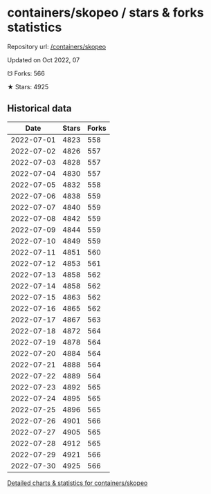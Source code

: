 # containers/skopeo / stars & forks statistics

Repository url: [/containers/skopeo](https://github.com/containers/skopeo)

Updated on Oct 2022, 07

☋ Forks: 566

★ Stars: 4925

## Historical data
| Date | Stars | Forks |
|------|-------|-------|
| 2022-07-01 | 4823 | 558 | 
| 2022-07-02 | 4826 | 557 | 
| 2022-07-03 | 4828 | 557 | 
| 2022-07-04 | 4830 | 557 | 
| 2022-07-05 | 4832 | 558 | 
| 2022-07-06 | 4838 | 559 | 
| 2022-07-07 | 4840 | 559 | 
| 2022-07-08 | 4842 | 559 | 
| 2022-07-09 | 4844 | 559 | 
| 2022-07-10 | 4849 | 559 | 
| 2022-07-11 | 4851 | 560 | 
| 2022-07-12 | 4853 | 561 | 
| 2022-07-13 | 4858 | 562 | 
| 2022-07-14 | 4858 | 562 | 
| 2022-07-15 | 4863 | 562 | 
| 2022-07-16 | 4865 | 562 | 
| 2022-07-17 | 4867 | 563 | 
| 2022-07-18 | 4872 | 564 | 
| 2022-07-19 | 4878 | 564 | 
| 2022-07-20 | 4884 | 564 | 
| 2022-07-21 | 4888 | 564 | 
| 2022-07-22 | 4889 | 564 | 
| 2022-07-23 | 4892 | 565 | 
| 2022-07-24 | 4895 | 565 | 
| 2022-07-25 | 4896 | 565 | 
| 2022-07-26 | 4901 | 566 | 
| 2022-07-27 | 4905 | 565 | 
| 2022-07-28 | 4912 | 565 | 
| 2022-07-29 | 4921 | 566 | 
| 2022-07-30 | 4925 | 566 | 


[Detailed charts & statistics for containers/skopeo](https://reviewgithub.com/rep/containers/skopeo)
